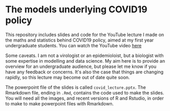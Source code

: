 # The models underlying COVID19 policy

This repository includes slides and code for the YouTube lecture I made on the maths and statistics behind COVID19 policy, aimed at my first year undergraduate students. You can watch the YouTube video [here](https://www.youtube.com/watch?v=WLvz0MzHuPY&feature=youtu.be)

Some caveats. I am not a virologist or an epidemioloist, but a biologist with some expertise in modelling and data science. My aim here is to provide an overview for an undergraduate audience, but please let me know if you have any feedback or concerns. It's also the case that things are changing rapidly, so this lecture may become out of date quite soon.

The powerpoint file of the slides is called `covid_lecture.pptx`. The Rmarkdown file, ending in `.Rmd`, contains the code used to make the slides. You will need all the images, and recent versions of R and Rstudio, in order to make to make powerpoint files with Rmarkdown.


